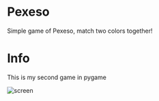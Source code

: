 # Pexeso
Simple game of Pexeso, match two colors together!

# Info
This is my second game in pygame

![screen]()
